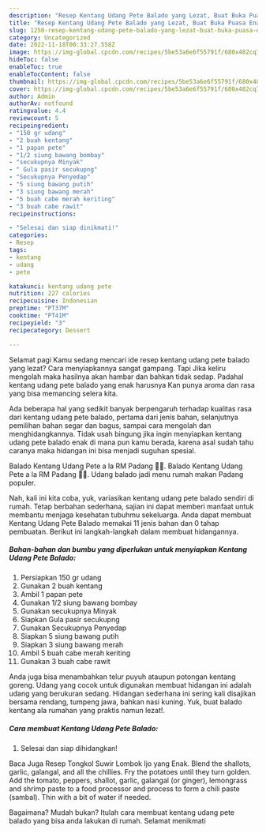 ```yaml
---
description: "Resep Kentang Udang Pete Balado yang Lezat, Buat Buka Puasa Enak Banget"
title: "Resep Kentang Udang Pete Balado yang Lezat, Buat Buka Puasa Enak Banget"
slug: 1250-resep-kentang-udang-pete-balado-yang-lezat-buat-buka-puasa-enak-banget
category: Uncategorized
date: 2022-11-18T00:33:27.558Z
image: https://img-global.cpcdn.com/recipes/5be53a6e6f55791f/680x482cq70/kentang-udang-pete-balado-foto-resep-utama.jpg
hideToc: false
enableToc: true
enableTocContent: false
thumbnail: https://img-global.cpcdn.com/recipes/5be53a6e6f55791f/680x482cq70/kentang-udang-pete-balado-foto-resep-utama.jpg
cover: https://img-global.cpcdn.com/recipes/5be53a6e6f55791f/680x482cq70/kentang-udang-pete-balado-foto-resep-utama.jpg
author: Admin
authorAv: notfound
ratingvalue: 4.4
reviewcount: 5
recipeingredient:
- "150 gr udang"
- "2 buah kentang"
- "1 papan pete"
- "1/2 siung bawang bombay"
- "secukupnya Minyak"
- " Gula pasir secukupng"
- "Secukupnya Penyedap"
- "5 siung bawang putih"
- "3 siung bawang merah"
- "5 buah cabe merah keriting"
- "3 buah cabe rawit"
recipeinstructions:

- "Selesai dan siap dinikmati!"
categories:
- Resep
tags:
- kentang
- udang
- pete

katakunci: kentang udang pete 
nutrition: 227 calories
recipecuisine: Indonesian
preptime: "PT37M"
cooktime: "PT41M"
recipeyield: "3"
recipecategory: Dessert

---
```



Selamat pagi Kamu sedang mencari ide resep kentang udang pete balado yang lezat? Cara menyiapkannya sangat gampang. Tapi Jika keliru mengolah maka hasilnya akan hambar dan bahkan tidak sedap. Padahal kentang udang pete balado yang enak harusnya Kan punya aroma dan rasa yang bisa memancing selera kita.


Ada beberapa hal yang sedikit banyak berpengaruh terhadap kualitas rasa dari kentang udang pete balado, pertama dari jenis bahan, selanjutnya pemilihan bahan segar dan bagus, sampai cara mengolah dan menghidangkannya. Tidak usah bingung jika ingin menyiapkan kentang udang pete balado enak di mana pun kamu berada, karena asal sudah tahu caranya maka hidangan ini bisa menjadi suguhan spesial.

Balado Kentang Udang Pete a la RM Padang 👍🏼. Balado Kentang Udang Pete a la RM Padang 👍🏼. Udang balado jadi menu rumah makan Padang populer.


Nah, kali ini kita coba, yuk, variasikan kentang udang pete balado sendiri di rumah. Tetap berbahan sederhana, sajian ini dapat memberi manfaat untuk membantu menjaga kesehatan tubuhmu sekeluarga. Anda dapat membuat Kentang Udang Pete Balado memakai 11 jenis bahan dan 0 tahap pembuatan. Berikut ini langkah-langkah dalam membuat hidangannya.

<!--inarticleads1-->

##### Bahan-bahan dan bumbu yang diperlukan untuk menyiapkan Kentang Udang Pete Balado:

1. Persiapkan 150 gr udang
1. Gunakan 2 buah kentang
1. Ambil 1 papan pete
1. Gunakan 1/2 siung bawang bombay
1. Gunakan secukupnya Minyak
1. Siapkan  Gula pasir secukupng
1. Gunakan Secukupnya Penyedap
1. Siapkan 5 siung bawang putih
1. Siapkan 3 siung bawang merah
1. Ambil 5 buah cabe merah keriting
1. Gunakan 3 buah cabe rawit


Anda juga bisa menambahkan telur puyuh ataupun potongan kentang goreng. Udang yang cocok untuk digunakan membuat hidangan ini adalah udang yang berukuran sedang. Hidangan sederhana ini sering kali disajikan bersama rendang, tumpeng jawa, bahkan nasi kuning. Yuk, buat balado kentang ala rumahan yang praktis namun lezat!. 

<!--inarticleads2-->

##### Cara membuat Kentang Udang Pete Balado:


1. Selesai dan siap dihidangkan!

Baca Juga Resep Tongkol Suwir Lombok Ijo yang Enak. Blend the shallots, garlic, galangal, and all the chillies. Fry the potatoes until they turn golden. Add the tomato, peppers, shallot, garlic, galangal (or ginger), lemongrass and shrimp paste to a food processor and process to form a chili paste (sambal). Thin with a bit of water if needed. 

Bagaimana? Mudah bukan? Itulah cara membuat kentang udang pete balado yang bisa anda lakukan di rumah. Selamat menikmati
